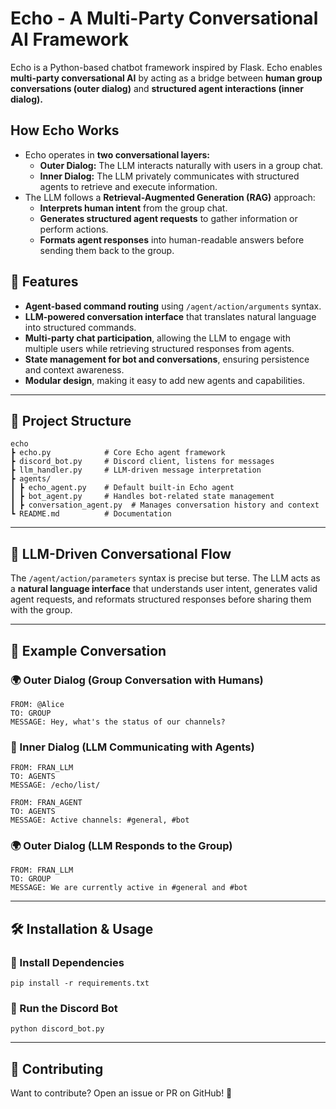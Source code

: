 # Echo - A Multi-Party Conversational AI Framework

Echo is a Python-based chatbot framework inspired by Flask. Echo enables **multi-party conversational AI** by acting as a bridge between **human group conversations (outer dialog)** and **structured agent interactions (inner dialog).**

## **How Echo Works**
- Echo operates in **two conversational layers:**
  - **Outer Dialog:** The LLM interacts naturally with users in a group chat.
  - **Inner Dialog:** The LLM privately communicates with structured agents to retrieve and execute information.
- The LLM follows a **Retrieval-Augmented Generation (RAG)** approach:
  - **Interprets human intent** from the group chat.
  - **Generates structured agent requests** to gather information or perform actions.
  - **Formats agent responses** into human-readable answers before sending them back to the group.

## **🚀 Features**
- **Agent-based command routing** using `/agent/action/arguments` syntax.
- **LLM-powered conversation interface** that translates natural language into structured commands.
- **Multi-party chat participation**, allowing the LLM to engage with multiple users while retrieving structured responses from agents.
- **State management for bot and conversations**, ensuring persistence and context awareness.
- **Modular design**, making it easy to add new agents and capabilities.

---

## **📂 Project Structure**
```
echo
┣ echo.py            # Core Echo agent framework
┣ discord_bot.py     # Discord client, listens for messages
┣ llm_handler.py     # LLM-driven message interpretation
┣ agents/
┃ ┣ echo_agent.py    # Default built-in Echo agent
┃ ┣ bot_agent.py     # Handles bot-related state management
┃ ┣ conversation_agent.py  # Manages conversation history and context
┗ README.md          # Documentation
```

---

## **📌 LLM-Driven Conversational Flow**
The `/agent/action/parameters` syntax is precise but terse. The LLM acts as a **natural language interface** that understands user intent, generates valid agent requests, and reformats structured responses before sharing them with the group.

---

## **📖 Example Conversation**
### **🌍 Outer Dialog (Group Conversation with Humans)**
```
FROM: @Alice
TO: GROUP
MESSAGE: Hey, what's the status of our channels?
```

### **🤖 Inner Dialog (LLM Communicating with Agents)**
```
FROM: FRAN_LLM
TO: AGENTS
MESSAGE: /echo/list/
```

```
FROM: FRAN_AGENT
TO: AGENTS
MESSAGE: Active channels: #general, #bot
```

### **🌍 Outer Dialog (LLM Responds to the Group)**
```
FROM: FRAN_LLM
TO: GROUP
MESSAGE: We are currently active in #general and #bot
```

---

## **🛠️ Installation & Usage**
### **📌 Install Dependencies**
```
pip install -r requirements.txt
```

### **📌 Run the Discord Bot**
```
python discord_bot.py
```

---

## **🔗 Contributing**
Want to contribute? Open an issue or PR on GitHub! 🚀

